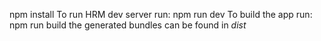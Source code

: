 npm install
To run HRM dev server run:
npm run dev
To build the app run:
npm run build
the generated bundles can be found in _dist_

